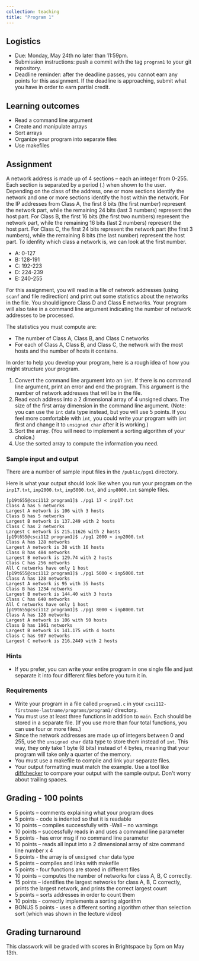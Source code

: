 ```yaml
---
collection: teaching
title: "Program 1"
---
```


## Logistics
* Due: Monday, May 24th no later than 11:59pm.
* Submission instructions: push a commit with the tag `program1` to your git
	repository.
* Deadline reminder: after the deadline passes, you cannot earn any points for
	this assignment. If the deadline is approaching, submit what you have in
	order to earn partial credit.

## Learning outcomes
* Read a command line argument
* Create and manipulate arrays
* Sort arrays
* Organize your program into separate files
* Use makefiles

## Assignment
A network address is made up of 4 sections – each an integer from 0-255.
Each section is separated by a period (.) when shown to the user.
Depending on the class of the address, one or more sections identify the network and one or
more sections identify the host within the network.
For the IP addresses from Class A, the first 8 bits (the first number) represent the network part, while the remaining 24 bits (last 3 numbers) represent the host part. For Class B, the first 16 bits (the first two numbers) represent the network part, while the remaining 16 bits (last 2 numbers) represent the host part. For Class C, the first 24 bits represent the network part (the first 3 numbers), while the remaining 8 bits (the last number) represent the host part.
To idenfity which class a network is, we can look at the first number.

* A: 0-127
* B: 128-191
* C: 192-223
* D: 224-239
* E: 240-255

For this assignment, you will read in a file of network addresses (using
`scanf` and file redirection) and print out some statistics about the networks
in the file. You should ignore Class D and Class E networks. Your program will
also take in a command line argument indicating the number of network addresses
to be processed.

The statistics you must compute are:
* The number of Class A, Class B, and Class C networks
* For each of Class A, Class B, and Class C, the network with the
	most hosts and the number of hosts it contains.

In order to help you develop your program, here is a rough idea of how you
might structure your program.

1. Convert the command line argument into an `int`. If there is no command line
   argument, print an error and end the program. This argument is the number of
   network addresses that will be in the file.
2. Read each address into a 2 dimensional array of 4 unsigned chars. The size
   of the first array dimension in the command line argument. (Note: you can
   use the `int` data type instead, but you will use 5 points. If you feel more
   comfortable with `int`, you could write your program with `int` first and
   change it to `unsigned char` after it is working.)
3. Sort the array. (You will need to implement a sorting algorithm of your
   choice.)
4. Use the sorted array to compute the information you need.

### Sample input and output

There are a number of sample input files in the `/public/pgm1` directory.

Here is what your output should look like when you run your program on the
`inp17.txt`, `inp2000.txt`, `inp5000.txt`, and `inp8000.txt` sample files.

```
[p19t655@csci112 program1]$ ./pg1 17 < inp17.txt 
Class A has 5 networks
Largest A network is 106 with 3 hosts
Class B has 5 networks
Largest B network is 137.249 with 2 hosts
Class C has 2 networks
Largest C network is 215.11626 with 2 hosts
[p19t655@csci112 program1]$ ./pg1 2000 < inp2000.txt 
Class A has 128 networks
Largest A network is 38 with 16 hosts
Class B has 484 networks
Largest B network is 129.74 with 2 hosts
Class C has 256 networks
All C networks have only 1 host
[p19t655@csci112 program1]$ ./pg1 5000 < inp5000.txt 
Class A has 128 networks
Largest A network is 95 with 35 hosts
Class B has 1234 networks
Largest B network is 144.40 with 3 hosts
Class C has 640 networks
All C networks have only 1 host
[p19t655@csci112 program1]$ ./pg1 8000 < inp8000.txt 
Class A has 128 networks
Largest A network is 106 with 50 hosts
Class B has 1961 networks
Largest B network is 141.175 with 4 hosts
Class C has 987 networks
Largest C network is 216.2449 with 2 hosts
```

### Hints
* If you prefer, you can write your entire program in one single file and just
	separate it into four different files before you turn it in.


### Requirements
* Write your program in a file called `program1.c` in your
	`csci112-firstname-lastname/programs/program1/` directory.
* You must use at least three functions in addition to `main`. Each should be
	stored in a separate file. (If you use more than four total functions, you
	can use four or more files.)
* Since the network addresses are made up of integers between 0 and 255, use
	the `unsigned char` data type to store them instead of `int`. This way,
	they only take 1 byte (8 bits) instead of 4 bytes, meaning that your
	program will take only a quarter of the memory.
* You must use a makefile to compile and link your separate files.
* Your output formatting must match the example. Use a tool like
	[diffchecker](https://www.diffchecker.com/) to compare your output with the sample
	output. Don't worry about trailing spaces.

## Grading - 100 points
* 5 points – comments explaining what your program does
* 5 points - code is indented so that it is readable
* 10 points – compiles successfully with -Wall – no warnings
* 10 points – successfully reads in and uses a command line parameter
* 5 points - has error msg if no command line parameter
* 10 points – reads all input into a 2 dimensional array of size command line number x 4
* 5 points - the array is of `unsigned char` data type
* 5 points – compiles and links  with makefile
* 5 points - four functions are stored in different files
* 10 points – computes the number of networks for class A, B, C correctly.
* 15 points – identifies the largest networks for class A, B, C correctly,
	prints the largest network, and prints the correct largest count
* 5 points – sorts addresses in order to count them
* 10 points - correctly implements a sorting algorithm
* BONUS 5 points - uses a different sorting algorithm other than selection sort
	(which was shown in the lecture video)

## Grading turnaround
This classwork will be graded with scores in Brightspace by 5pm on May 13th.
